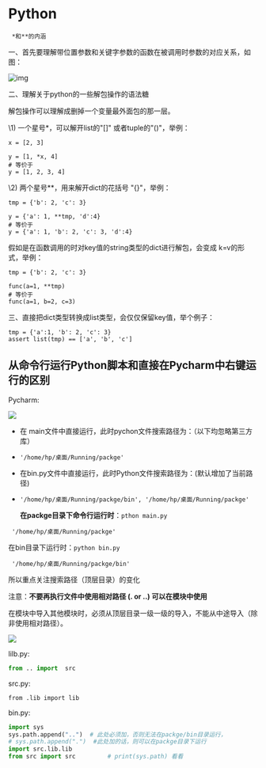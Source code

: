 # Python

` *和**的内涵`

一、首先要理解带位置参数和关键字参数的函数在被调用时参数的对应关系，如图：

![img](https://pic3.zhimg.com/50/v2-0cdadbf6084bc30d990ef22e307486d8_720w.jpg?source=1940ef5c)

二、理解关于python的一些解包操作的语法糖

解包操作可以理解成删掉一个变量最外面包的那一层。

\1) 一个星号*，可以解开list的"[]" 或者tuple的"()"，举例：

```python3
x = [2, 3]

y = [1, *x, 4]
# 等价于
y = [1, 2, 3, 4]
```

\2)  两个星号**，用来解开dict的花括号 "{}"，举例：

```text
tmp = {'b': 2, 'c': 3}

y = {'a': 1, **tmp, 'd':4}
# 等价于
y = {'a': 1, 'b': 2, 'c': 3, 'd':4}
```

假如是在函数调用的时对key值的string类型的dict进行解包，会变成 k=v的形式，举例：

```text
tmp = {'b': 2, 'c': 3}

func(a=1, **tmp)
# 等价于
func(a=1, b=2, c=3)
```

三、直接把dict类型转换成list类型，会仅仅保留key值，举个例子：

```text
tmp = {'a':1, 'b': 2, 'c': 3}
assert list(tmp) == ['a', 'b', 'c']
```

## 从命令行运行Python脚本和直接在Pycharm中右键运行的区别

Pycharm:

![](/home/hp/桌面/Tips/img/2021-10-14_14-22.png)

- 在 main文件中直接运行，此时pychon文件搜索路径为：（以下均忽略第三方库）

- ```
  '/home/hp/桌面/Running/packge'
  ```

- 在bin.py文件中直接运行，此时Python文件搜索路径为：(默认增加了当前路径)

- ```
  '/home/hp/桌面/Running/packge/bin', '/home/hp/桌面/Running/packge'
  ```

  
  
  
  
  **在packge目录下命令行运行时**：```pthon main.py```

 ```
  '/home/hp/桌面/Running/packge'
 ```

 在bin目录下运行时：```python bin.py```

 ```
  '/home/hp/桌面/Running/packge/bin'
 ```

所以重点关注搜索路径（顶层目录）的变化

注意：**不要再执行文件中使用相对路径   (.  or ..)   可以在模块中使用**

在模块中导入其他模块时，必须从顶层目录一级一级的导入，不能从中途导入（除非使用相对路径）。

![](/home/hp/桌面/Tips/img/2021-10-14_14-52.png)



lilb.py:

```python
from .. import  src
```

src.py:

```
from .lib import lib
```



bin.py:

```python
import sys
sys.path.append("..")  # 此处必须加，否则无法在packge/bin目录运行，
# sys.path.append(".")  #此处加的话，则可以在packge目录下运行
import src.lib.lib
from src import src         # print(sys.path) 看看
```



